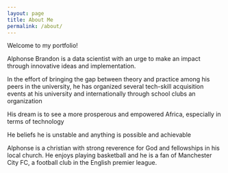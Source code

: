 ```yaml
---
layout: page
title: About Me
permalink: /about/
---
```


Welcome to my portfolio!

Alphonse Brandon is a data scientist with an urge to make an impact through innovative ideas and implementation.

In the effort of bringing the gap between theory and practice among his peers in the university, he has organized several tech-skill acquisition events at his university and internationally through school clubs an organization

His dream is to see a more prosperous and empowered Africa, especially in terms of technology

He beliefs he is unstable and anything is possible and achievable

Alphonse is a christian with strong reverence for God and fellowships in his local church. He enjoys playing basketball and he is a fan of Manchester City FC, a football club in the English premier league.
